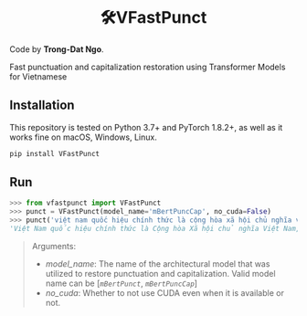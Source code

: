 <h1 align="center">🛠️VFastPunct</h1>

Code by **Trong-Dat Ngo**.

Fast punctuation and capitalization restoration using Transformer Models for Vietnamese

## Installation
This repository is tested on Python 3.7+ and PyTorch 1.8.2+, as well as it works fine on macOS, Windows, Linux.
```bash
pip install VFastPunct
```

## Run
```python
>>> from vfastpunct import VFastPunct
>>> punct = VFastPunct(model_name='mBertPuncCap', no_cuda=False)
>>> punct('việt nam quốc hiệu chính thức là cộng hòa xã hội chủ nghĩa việt nam là một quốc gia nằm ở cực đông của bán đảo đông dương thuộc khu vực đông nam á giáp với lào campuchia trung quốc biển đông và vịnh thái lan')
'Việt Nam quốc hiệu chính thức là Cộng hòa Xã hội chủ nghĩa Việt Nam, là một quốc gia nằm ở cực Đông của bán đảo Đông Dương, thuộc khu vực Đông Nam Á, giáp với Lào, Campuchia, Trung Quốc, Biển Đông và Vịnh Thái Lan.'
```
>Arguments:
> 
> + *model_name*: The name of the architectural model that was utilized to restore punctuation and capitalization. Valid model name can be [*`mBertPunct`*, *`mBertPuncCap`*]
> + *no_cuda*:  Whether to not use CUDA even when it is available or not.